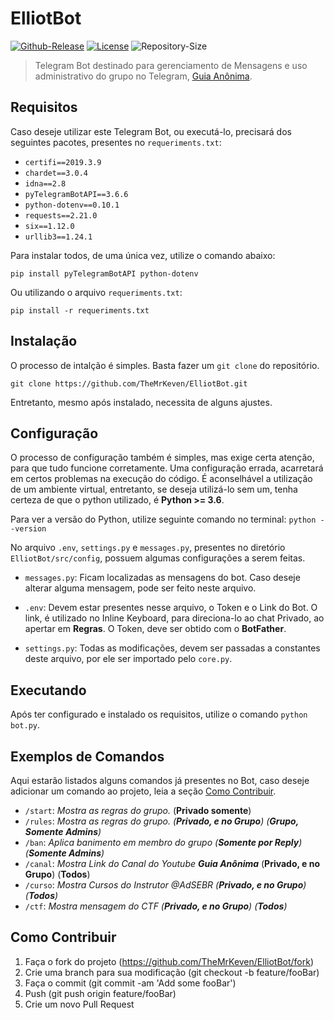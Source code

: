 # ElliotBot </h1>
[![Github-Release][git-release]][release-link]
[![License][license]][license-link]
![Repository-Size][repo-size]

>Telegram Bot destinado para gerenciamento de Mensagens e uso administrativo do grupo no Telegram, [Guia Anônima][link-telegram].

## Requisitos
Caso deseje utilizar este Telegram Bot, ou executá-lo, precisará dos seguintes pacotes, presentes no ```requeriments.txt```:

* ```certifi==2019.3.9```
* ```chardet==3.0.4```
* ```idna==2.8```
* ```pyTelegramBotAPI==3.6.6```
* ```python-dotenv==0.10.1```
* ```requests==2.21.0```
* ```six==1.12.0```
* ```urllib3==1.24.1```

Para instalar todos, de uma única vez, utilize o comando abaixo:

```pip install pyTelegramBotAPI python-dotenv```

Ou utilizando o arquivo ```requeriments.txt```:

```pip install -r requeriments.txt```

## Instalação
O processo de intalção é simples. Basta fazer um ```git clone``` do repositório.

```git clone https://github.com/TheMrKeven/ElliotBot.git```

Entretanto, mesmo após instalado, necessita de alguns ajustes.

## Configuração
O processo de configuração também é simples, mas exige certa atenção, para que tudo funcione corretamente. 
Uma configuração errada, acarretará em certos problemas na execução do código. É aconselhável a utilização de um ambiente virtual, entretanto, se deseja utilizá-lo sem um, 
tenha certeza de que o python utilizado, é <b>Python >= 3.6</b>. 

Para ver a versão do Python, utilize seguinte comando no terminal:
```python --version```

No arquivo ```.env```, ```settings.py``` e ```messages.py```, presentes 
no diretório ```ElliotBot/src/config```, possuem algumas configurações a serem feitas.

* ```messages.py```: Ficam localizadas as mensagens do bot. Caso deseje alterar 
alguma mensagem, pode ser feito neste arquivo.

* ```.env```: Devem estar presentes nesse arquivo, o Token e o Link do Bot.
O link, é utilizado no Inline Keyboard, para direciona-lo ao chat Privado, ao apertar em <b>Regras</b>. 
O Token, deve ser obtido com o <b>BotFather</b>.

* ```settings.py```: Todas as modificações, devem ser passadas a constantes deste arquivo,
por ele ser importado pelo ```core.py```.

## Executando

Após ter configurado e instalado os requisitos, utilize o comando ```python bot.py```.

## Exemplos de Comandos

Aqui estarão listados alguns comandos já presentes no Bot, caso deseje adicionar um comando ao projeto, leia a seção [Como Contribuir][como-contribuir].

* ```/start```: _Mostra as regras do grupo._ (__Privado somente__)
* ```/rules```: _Mostra as regras do grupo. (__Privado, e no Grupo__) (__Grupo, Somente Admins__)_
* ```/ban```: _Aplica banimento em membro do grupo (__Somente por Reply__) (__Somente Admins__)_
* ```/canal```: _Mostra Link do Canal do Youtube __Guia Anônima___ (__Privado, e no Grupo__) (__Todos__)
* ```/curso```: _Mostra Cursos do Instrutor @AdSEBR (__Privado, e no Grupo__) (__Todos__)_
* ```/ctf```: _Mostra mensagem do CTF (__Privado, e no Grupo__) (__Todos__)_

## Como Contribuir
 1. Faça o fork do projeto (https://github.com/TheMrKeven/ElliotBot/fork)
 2. Crie uma branch para sua modificação (git checkout -b feature/fooBar)
 3. Faça o commit (git commit -am 'Add some fooBar')
 4. Push (git push origin feature/fooBar)
 5. Crie um novo Pull Request



[git-release]: https://img.shields.io/github/release/TheMrKeven/ElliotBot.svg
[license]: https://img.shields.io/github/license/TheMrKeven/ElliotBot.svg
[repo-size]: https://img.shields.io/github/repo-size/TheMrKeven/ElliotBot.svg
[release-link]: https://github.com/TheMrKeven/ElliotBot/releases
[license-link]: https://github.com/TheMrKeven/ElliotBot/blob/master/LICENSE
[como-contribuir]: https://github.com/TheMrKeven/ElliotBot#como-contribuir
[link-telegram]: https://t.me/joinchat/Hfn_WEnF4BMzxPJn13Bxaw
